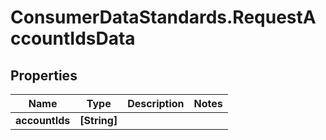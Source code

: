 # ConsumerDataStandards.RequestAccountIdsData

## Properties
Name | Type | Description | Notes
------------ | ------------- | ------------- | -------------
**accountIds** | **[String]** |  | 


